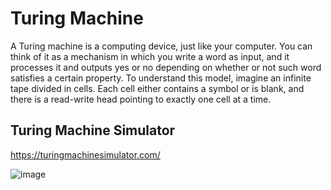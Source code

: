 # Turing Machine

A Turing machine is a computing device, just like your computer. You
can think of it as a mechanism in which you write a word as input, and
it processes it and outputs yes or no depending on whether or not
such word satisfies a certain property. To understand this model, imagine an infinite tape divided in cells. Each cell either contains a symbol
or is blank, and there is a read-write head pointing to exactly one cell
at a time.
## Turing Machine Simulator
https://turingmachinesimulator.com/

![image](https://github.com/user-attachments/assets/7b39d9d9-547b-4139-95d3-61b8e23605d4)
